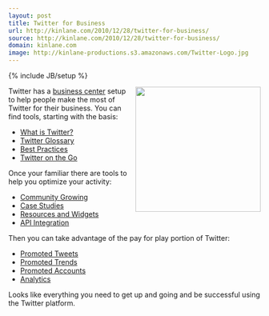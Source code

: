 ```yaml
---
layout: post
title: Twitter for Business
url: http://kinlane.com/2010/12/28/twitter-for-business/
source: http://kinlane.com/2010/12/28/twitter-for-business/
domain: kinlane.com
image: http://kinlane-productions.s3.amazonaws.com/Twitter-Logo.jpg
---
```

{% include JB/setup %}

<p>
     <img src="http://kinlane-productions.s3.amazonaws.com/Twitter-Logo.jpg" alt="" width="250" align="right" />Twitter has a <a href="http://business.twitter.com/">business center</a> setup to help people make the most of Twitter for their business. You can find tools, starting with the basis:
</p>
<ul class="mainlist">
     <li>
          <a href="http://business.twitter.com/basics/what-is-twitter">What is Twitter?</a>
     </li>
     <li>
          <a href="http://business.twitter.com/basics/glossary">Twitter Glossary</a>
     </li>
     <li>
          <a href="http://business.twitter.com/basics/best-practices">Best Practices</a>
     </li>
     <li>
          <a href="http://business.twitter.com/basics/mobile">Twitter on the Go</a>
     </li>
</ul>
<p>
     Once your familiar there are tools to help you optimize your activity:
</p>
<ul class="mainlist">
     <li>
          <a href="http://business.twitter.com/optimize/community-growing">Community Growing</a>
     </li>
     <li>
          <a href="http://business.twitter.com/optimize/case-studies">Case Studies</a>
     </li>
     <li>
          <a href="http://business.twitter.com/optimize/resources">Resources and Widgets</a>
     </li>
     <li>
          <a href="http://business.twitter.com/optimize/api">API Integration</a>
     </li>
</ul>
<p>
     Then you can take advantage of the pay for play portion of Twitter:
</p>
<ul class="mainlist">
     <li>
          <a href="http://business.twitter.com/advertise/promoted-tweets">Promoted Tweets</a>
     </li>
     <li>
          <a href="http://business.twitter.com/advertise/promoted-trends">Promoted Trends</a>
     </li>
     <li>
          <a href="http://business.twitter.com/advertise/promoted-accounts">Promoted Accounts</a>
     </li>
     <li>
          <a href="http://business.twitter.com/advertise/analytics">Analytics</a>
     </li>
</ul>
<p>
     Looks like everything you need to get up and going and be successful using the Twitter platform.
</p>